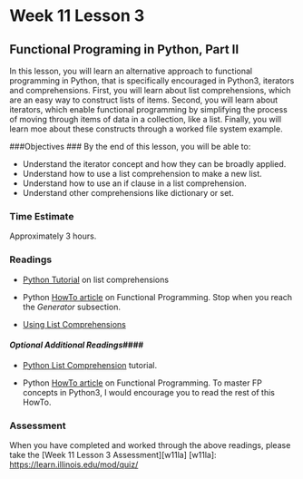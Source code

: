 # Week 11 Lesson 3 #
## Functional Programing in Python, Part II ##

In this lesson, you will learn an alternative approach to functional
programming in Python, that is specifically encouraged in Python3,
iterators and comprehensions. First, you will learn about list
comprehensions, which are an easy way to construct lists of items.
Second, you will learn about iterators, which enable functional
programming by simplifying the process of moving through items of data
in a collection, like a list. Finally, you will learn moe about these
constructs through a worked file system example.

###Objectives ###
By the end of this lesson, you will be able to:

- Understand the iterator concept and how they can be broadly applied.
- Understand how to use a list comprehension to make a new list.
- Understand how to use an if clause in a list comprehension.
- Understand other comprehensions like dictionary or set.

### Time Estimate ###

Approximately 3 hours.

### Readings ####

- [Python Tutorial](https://docs.python.org/3/tutorial/datastructures.html#list-comprehensions) on list comprehensions

- Python [HowTo article](https://docs.python.org/dev/howto/functional.html#iterators) on Functional Programming. 
Stop when you reach the _Generator_ subsection.

- [Using List Comprehensions](http://getpython3.com/diveintopython3/comprehensions.html)

#### *Optional Additional Readings*####

- [Python List Comprehension](http://www.python-course.eu/python3_list_comprehension.php) tutorial.

- Python [HowTo article](https://docs.python.org/dev/howto/functional.html#generators) on Functional Programming. 
To master FP concepts in Python3, I would encourage you to read the rest of this HowTo.


### Assessment ###

When you have completed and worked through the above readings, please take the [Week 11 Lesson 3 Assessment][w11la]
[w11la]: https://learn.illinois.edu/mod/quiz/
